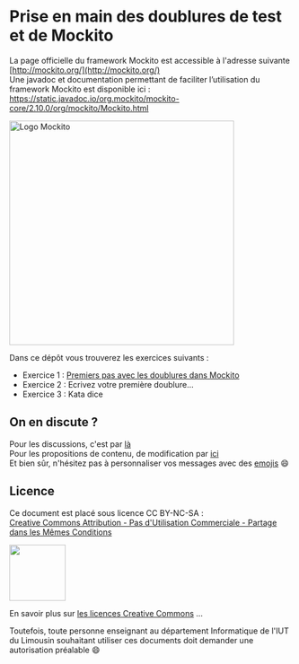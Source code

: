 # Prise en main des doublures de test et de Mockito 


La page officielle du framework Mockito est accessible à l'adresse suivante [http://mockito.org/](http://mockito.org/)  
Une javadoc et documentation permettant de faciliter l’utilisation du framework Mockito est disponible ici : [https://static.javadoc.io/org.mockito/mockito-core/2.10.0/org/mockito/Mockito.html ](https://static.javadoc.io/org.mockito/mockito-core/2.10.0/org/mockito/Mockito.html )

<img src="https://github.com/mockito/mockito.github.io/raw/master/img/logo%402x.png" alt="Logo Mockito" width="400">


Dans ce dépôt vous trouverez les exercices suivants :

- Exercice 1 : [Premiers pas avec les doublures dans Mockito](enonces/HelloDoublure.md)
- Exercice 2 : Ecrivez votre première doublure...
- Exercice 3 : Kata dice




## On en discute ?
Pour les discussions, c'est par [là](https://github.com/iblasquez/tuto_mockito/issues)  
Pour les propositions de contenu, de modification par [ici](https://github.com/iblasquez/tuto_mockito/pulls)  
Et bien sûr, n'hésitez pas à personnaliser vos messages avec des [emojis](http://www.webpagefx.com/tools/emoji-cheat-sheet/) :smile:

## Licence

Ce document est placé sous licence CC BY-NC-SA :  
[Creative Commons
Attribution - Pas d'Utilisation Commerciale - Partage dans les Mêmes Conditions](https://creativecommons.org/licenses/by-nc-sa/4.0/)

<img src="https://licensebuttons.net/l/by-nc-sa/3.0/88x31.png" width="100">

En savoir plus sur [les licences Creative Commons](https://creativecommons.org/licenses/?lang=fr-FR) ... 
 
Toutefois, toute personne enseignant au département Informatique de l'IUT du Limousin souhaitant utiliser ces documents doit demander une autorisation préalable :smile:
